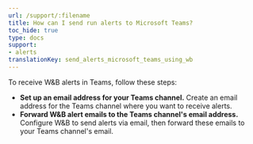 ```yaml
---
url: /support/:filename
title: How can I send run alerts to Microsoft Teams?
toc_hide: true
type: docs
support:
- alerts
translationKey: send_alerts_microsoft_teams_using_wb
---
```

To receive W&B alerts in Teams, follow these steps:

- **Set up an email address for your Teams channel.** Create an email address for the Teams channel where you want to receive alerts.
- **Forward W&B alert emails to the Teams channel's email address.** Configure W&B to send alerts via email, then forward these emails to your Teams channel's email.
